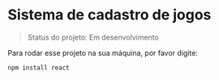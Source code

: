 # Sistema de cadastro de jogos

> Status do projeto: Em desenvolvimento

Para rodar esse projeto na sua máquina, por favor digite: 

```
npm install react
```
